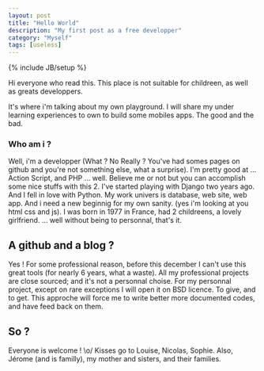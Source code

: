 ```yaml
---
layout: post
title: "Hello World"
description: "My first post as a free developper"
category: "Myself"
tags: [useless]
---
```

{% include JB/setup %}

Hi everyone who read this. This place is not suitable for childreen, as well as greats developpers.

It's where i'm talking about my own playground.
I will share my under learning experiences to own to build some mobiles apps. The good and the bad.

### Who am i ?
Well, i'm a developper (What ? No Really ? You've had somes pages on github and you're not something else, what a surprise).
I'm pretty good at ... Action Script, and PHP ... well. Believe me or not but you can accomplish some nice stuffs with this 2.
I've started playing with Django two years ago. And I fell in love with Python.
My work univers is database, web site, web app. And i need a new beginnig for my own sanity. (yes i'm looking at you html css and js).
I was born in 1977 in France, had 2 childreens, a lovely girlfriend.
... well without being to personnal, that's it.

## A github and a blog ?
Yes ! For some professional reason, before this december I can't use this great tools (for nearly 6 years, what a waste).
All my professional projects are close sourced; and it's not a personnal choise.
For my personnal project, except on rare exceptions I will open it on BSD licence. To give, and to get. This approche will force me to write better more documented codes, and have feed back on them.

## So ?
Everyone is welcome ! \o/
Kisses go to Louise, Nicolas, Sophie.
Also, Jérome (and is familly), my mother and sisters, and their families.